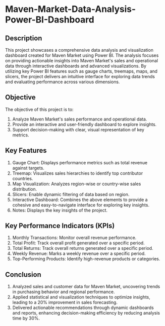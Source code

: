 # Maven-Market-Data-Analysis-Power-BI-Dashboard

## Description

This project showcases a comprehensive data analysis and visualization dashboard created for Maven Market using Power BI. The analysis focuses on providing actionable insights into Maven Market's sales and operational data through interactive dashboards and advanced visualizations.
By utilizing key Power BI features such as gauge charts, treemaps, maps, and slicers, the project delivers an intuitive interface for exploring data trends and evaluating performance across various dimensions.

## Objective

The objective of this project is to:
1. Analyze Maven Market's sales performance and operational data.
2. Provide an interactive and user-friendly dashboard to explore insights.
3. Support decision-making with clear, visual representation of key metrics.

## Key Features

1. Gauge Chart: Displays performance metrics such as total revenue against targets.
2. Treemap: Visualizes sales hierarchies to identify top contributor countries.
3. Map Visualization: Analyzes region-wise or country-wise sales distribution.
4. Slicers: Enable dynamic filtering of data based on region.
5. Interactive Dashboard: Combines the above elements to provide a cohesive and easy-to-navigate interface for exploring key insights.
6. Notes: Displays the key insights of the project.

## Key Performance Indicators (KPIs)

1. Monthly Transactions: Monitor overall revenue performance.
2. Total Profit: Track overall profit generated over a specific period.
3. Total Returns: Track overall returns generated over a specific period.
4. Weekly Revenue: Marks a weekly revenue over a specific period.
5. Top-Performing Products: Identify high-revenue products or categories.

## Conclusion

1. Analyzed sales and customer data for Maven Market, uncovering trends in purchasing behavior and regional performance.
2. Applied statistical and visualization techniques to optimize insights, leading to a 20% improvement in sales forecasting.
3. Delivered actionable recommendations through dynamic dashboards and reports, enhancing decision-making efficiency by reducing analysis time by 30%.
